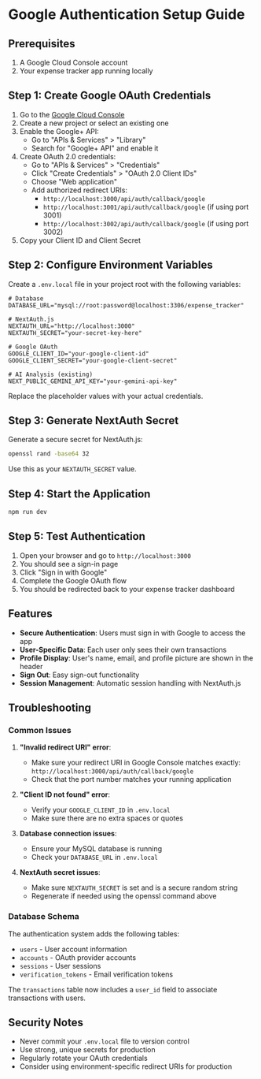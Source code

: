 # Google Authentication Setup Guide

## Prerequisites

1. A Google Cloud Console account
2. Your expense tracker app running locally

## Step 1: Create Google OAuth Credentials

1. Go to the [Google Cloud Console](https://console.cloud.google.com/)
2. Create a new project or select an existing one
3. Enable the Google+ API:
   - Go to "APIs & Services" > "Library"
   - Search for "Google+ API" and enable it
4. Create OAuth 2.0 credentials:
   - Go to "APIs & Services" > "Credentials"
   - Click "Create Credentials" > "OAuth 2.0 Client IDs"
   - Choose "Web application"
   - Add authorized redirect URIs:
     - `http://localhost:3000/api/auth/callback/google`
     - `http://localhost:3001/api/auth/callback/google` (if using port 3001)
     - `http://localhost:3002/api/auth/callback/google` (if using port 3002)
5. Copy your Client ID and Client Secret

## Step 2: Configure Environment Variables

Create a `.env.local` file in your project root with the following variables:

```env
# Database
DATABASE_URL="mysql://root:password@localhost:3306/expense_tracker"

# NextAuth.js
NEXTAUTH_URL="http://localhost:3000"
NEXTAUTH_SECRET="your-secret-key-here"

# Google OAuth
GOOGLE_CLIENT_ID="your-google-client-id"
GOOGLE_CLIENT_SECRET="your-google-client-secret"

# AI Analysis (existing)
NEXT_PUBLIC_GEMINI_API_KEY="your-gemini-api-key"
```

Replace the placeholder values with your actual credentials.

## Step 3: Generate NextAuth Secret

Generate a secure secret for NextAuth.js:

```bash
openssl rand -base64 32
```

Use this as your `NEXTAUTH_SECRET` value.

## Step 4: Start the Application

```bash
npm run dev
```

## Step 5: Test Authentication

1. Open your browser and go to `http://localhost:3000`
2. You should see a sign-in page
3. Click "Sign in with Google"
4. Complete the Google OAuth flow
5. You should be redirected back to your expense tracker dashboard

## Features

- **Secure Authentication**: Users must sign in with Google to access the app
- **User-Specific Data**: Each user only sees their own transactions
- **Profile Display**: User's name, email, and profile picture are shown in the header
- **Sign Out**: Easy sign-out functionality
- **Session Management**: Automatic session handling with NextAuth.js

## Troubleshooting

### Common Issues

1. **"Invalid redirect URI" error**:

   - Make sure your redirect URI in Google Console matches exactly: `http://localhost:3000/api/auth/callback/google`
   - Check that the port number matches your running application

2. **"Client ID not found" error**:

   - Verify your `GOOGLE_CLIENT_ID` in `.env.local`
   - Make sure there are no extra spaces or quotes

3. **Database connection issues**:

   - Ensure your MySQL database is running
   - Check your `DATABASE_URL` in `.env.local`

4. **NextAuth secret issues**:
   - Make sure `NEXTAUTH_SECRET` is set and is a secure random string
   - Regenerate if needed using the openssl command above

### Database Schema

The authentication system adds the following tables:

- `users` - User account information
- `accounts` - OAuth provider accounts
- `sessions` - User sessions
- `verification_tokens` - Email verification tokens

The `transactions` table now includes a `user_id` field to associate transactions with users.

## Security Notes

- Never commit your `.env.local` file to version control
- Use strong, unique secrets for production
- Regularly rotate your OAuth credentials
- Consider using environment-specific redirect URIs for production
